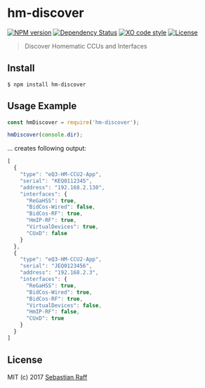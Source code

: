 # hm-discover

[![NPM version](https://badge.fury.io/js/hm-discover.svg)](http://badge.fury.io/js/hm-discover)
[![Dependency Status](https://img.shields.io/gemnasium/hobbyquaker/hm-discover.svg?maxAge=2592000)](https://gemnasium.com/github.com/hobbyquaker/hm-discover)
[![XO code style](https://img.shields.io/badge/code_style-XO-5ed9c7.svg)](https://github.com/sindresorhus/xo)
[![License][mit-badge]][mit-url]

> Discover Homematic CCUs and Interfaces

## Install

```
$ npm install hm-discover
```

## Usage Example

```javascript
const hmDiscover = require('hm-discover');

hmDiscover(console.dir);
```

... creates following output:

```javascript
[
  {
    "type": "eQ3-HM-CCU2-App",
    "serial": "KEQ0112345",
    "address": "192.168.2.130",
    "interfaces": {
      "ReGaHSS": true,  
      "BidCos-Wired": false,
      "BidCos-RF": true,
      "HmIP-RF": true,
      "VirtualDevices": true,
      "CUxD": false
    }
  },
  {
    "type": "eQ3-HM-CCU2-App",
    "serial": "JEQ0123456",
    "address": "192.168.2.3",
    "interfaces": {
      "ReGaHSS": true,  
      "BidCos-Wired": true,
      "BidCos-RF": true,
      "VirtualDevices": false,
      "HmIP-RF": false,
      "CUxD": true
    }
  }
]
```

## License

MIT (c) 2017 [Sebastian Raff](https://github.com/hobbyquaker)

[mit-badge]: https://img.shields.io/badge/License-MIT-blue.svg?style=flat
[mit-url]: LICENSE
